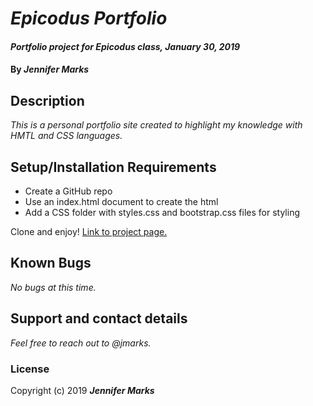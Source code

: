 # _Epicodus Portfolio_

#### _Portfolio project for Epicodus class, January 30, 2019_

#### By _**Jennifer Marks**_

## Description

_This is a personal portfolio site created to highlight my knowledge with HMTL and CSS languages._

## Setup/Installation Requirements

* Create a GitHub repo
* Use an index.html document to create the html
* Add a CSS folder with styles.css and bootstrap.css files for styling

Clone and enjoy! [Link to project page.](jennifermsstest.github.io/epicodus_portfolio)

## Known Bugs

_No bugs at this time._

## Support and contact details

_Feel free to reach out to @jmarks._


### License

Copyright (c) 2019 **_Jennifer Marks_**
